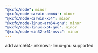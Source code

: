 ```yaml
---
"@xcfx/node": minor
"@xcfx/node-darwin-arm64": minor
"@xcfx/node-darwin-x64": minor
"@xcfx/node-linux-arm64-gnu": minor
"@xcfx/node-linux-x64-gnu": minor
"@xcfx/node-win32-x64-msvc": minor
---
```


add aarch64-unknown-linux-gnu supported
